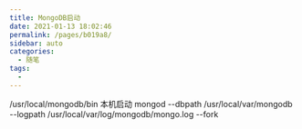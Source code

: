 ```yaml
---
title: MongoDB启动
date: 2021-01-13 18:02:46
permalink: /pages/b019a8/
sidebar: auto
categories: 
  - 随笔
tags: 
  - 
---
```

/usr/local/mongodb/bin
本机启动 mongod --dbpath /usr/local/var/mongodb --logpath /usr/local/var/log/mongodb/mongo.log --fork